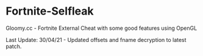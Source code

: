 # Fortnite-Selfleak

Gloomy.cc - 
Fortnite External Cheat with some good features using OpenGL

Last Update: 30/04/21 - Updated offsets and fname decryption to latest patch.
